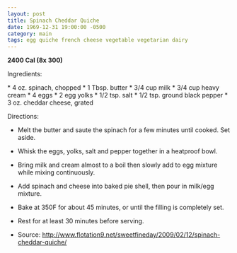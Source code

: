 ```yaml
---
layout: post
title: Spinach Cheddar Quiche
date: 1969-12-31 19:00:00 -0500
category: main
tags: egg quiche french cheese vegetable vegetarian dairy
---
```

<b>2400 Cal (8x 300)</b>
<p>Ingredients:</p>
* 4 oz. spinach, chopped
* 1 Tbsp. butter
* 3/4 cup milk
* 3/4 cup heavy cream
* 4 eggs
* 2 egg yolks
* 1/2 tsp. salt
* 1/2 tsp. ground black pepper
* 3 oz. cheddar cheese, grated

<p>Directions:</p>

* Melt the butter and saute the spinach for a few minutes until cooked. Set aside.
* Whisk the eggs, yolks, salt and pepper together in a heatproof bowl.
* Bring milk and cream almost to a boil then slowly add to egg mixture while mixing continuously.
* Add spinach and cheese into baked pie shell, then pour in milk/egg mixture.
* Bake at 350F for about 45 minutes, or until the filling is completely set.
* Rest for at least 30 minutes before serving.

* Source: http://www.flotation9.net/sweetfineday/2009/02/12/spinach-cheddar-quiche/ 
